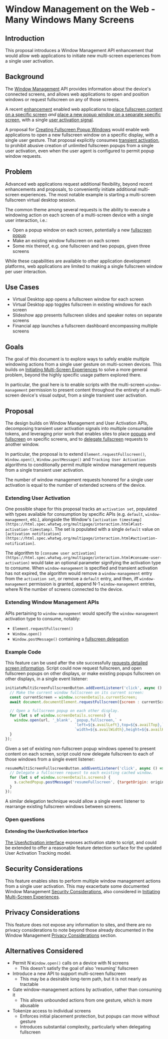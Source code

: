 # Window Management on the Web - Many Windows Many Screens

## Introduction

This proposal introduces a Window Management API enhancement that would allow web applications to initiate new multi-screen experiences from a single user activation.

## Background

The [Window Management](https://github.com/w3c/window-management) API provides information about the device's connected screens, and allows web applications to open and position windows or request fullscreen on any of those screens.

A recent [enhancement](EXPLAINER_initiating_multi_screen_experiences.md) enabled web applications to [place fullscreen content on a specific screen](https://w3c.github.io/window-management/#usage-overview-place-fullscreen-content-on-a-specific-screen) *and* [place a new popup window on a separate specific screen](https://w3c.github.io/window-management/#usage-overview-place-windows-on-a-specific-screen), with a single [user activation signal](https://html.spec.whatwg.org/multipage/interaction.html#tracking-user-activation).

A proposal for [Creating Fullscreen Popup Windows](EXPLAINER_fullscreen_popups.md) would enable web applications to open a new fullscreen window on a specific display, with a single user gesture. That proposal explicitly consumes [transient activation](https://html.spec.whatwg.org/multipage/interaction.html#transient-activation), to prohibit abusive creation of unlimited fullscreen popups from a single user activation, even when the user agent is configured to permit popup window requests.

## Problem

Advanced web applications request additional flexibility, beyond recent enhancements and proposals, to conveniently initiate additional multi-screen experiences. The most notable example is starting a multi-screen fullscreen virtual desktop session.

The common theme among several requests is the ability to execute a windowing action on each screen of a multi-screen device with a single user interaction, i.e.:
- Open a popup window on each screen, potentially a new [fullscreen popup](EXPLAINER_fullscreen_popups.md)
- Make an existing window fullscreen on each screen
- Some mix thereof, e.g. one fullscreen and two popups, given three screens

While these capabilities are available to other application development platforms, web applications are limited to making a single fullscreen window per user interaction.

## Use Cases

* Virtual Desktop app opens a fullscreen window for each screen
* Virtual Desktop app toggles fullscreen in existing windows for each screen
* Slideshow app presents fullscreen slides and speaker notes on separate screens
* Financial app launches a fullscreen dashboard encompassing multiple screens

## Goals

The goal of this document is to explore ways to safely enable multiple windowing actions from a single user gesture on multi-screen devices. This builds on [Initiating Multi-Screen Experiences](EXPLAINER_initiating_multi_screen_experiences.md) to solve a more general problem, beyond the highly specific usage pattern explored there.

In particular, the goal here is to enable scripts with the multi-screen `window-management` permission to present content throughout the entirety of a multi-screen device's visual output, from a single transient user activation.

## Proposal

The design builds on Window Management and User Activation APIs, decomposing transient user activation signals into multiple consumable tokens, and leveraging prior work that enables sites to place [popups](https://w3c.github.io/window-management/#usage-overview-place-windows-on-a-specific-screen) and [fullscreen](https://w3c.github.io/window-management/#usage-overview-place-fullscreen-content-on-a-specific-screen) on specific screens, and to [delegate fullscreen](https://wicg.github.io/capability-delegation/spec.html#monkey-patch-to-fullscreen) requests to another window.

In particular, the proposal is to extend `Element.requestFullscreen()`, `Window.open()`, `Window.postMessage()` and `Tracking User Activation` algorithms to conditionally permit multiple window management requests from a single transient user activation.

The number of window management requests honored for a single user activation is equal to the number of extended screens of the device.

### Extending User Activation

One possible shape for this proposal tracks an `activation set`, populated with types available for consumption by specific APIs (e.g. `default`, `window-management`, etc.), alongside the Window's `[activation timestamp](https://html.spec.whatwg.org/multipage/interaction.html#last-activation-timestamp)`. The set is populated with a single `default` value on `[activation notification](https://html.spec.whatwg.org/multipage/interaction.html#activation-notification]`.

The algorithm to `[consume user activation](https://html.spec.whatwg.org/multipage/interaction.html#consume-user-activation)` would take an optional parameter signifying the activation type to consume. When `window-management` is specified and transient activation has not expired, the algorithm would remove a `window-management` entry from the `activation set`, or remove a `default` entry, and then, iff `window-management` permission is granted, append N-1 `window-management` entries, where N the number of screens connected to the device.

### Extending Window Management APIs

APIs pertaining to `window-management` would specify the `window-management` activation type to consume, notably:
- `Element.requestFullscreen()`
- `Window.open()`
- `Window.postMessage()` containing a [fullscreen delegation](https://wicg.github.io/capability-delegation/spec.html#monkey-patch-to-fullscreen)

### Example Code

This feature can be used after the site successfully [requests detailed screen information](https://www.w3.org/TR/window-management/#usage-overview-screen-details). Script could now request fullscreen, and open fullscreen popups on other displays, or make existing popups fullscreen on other displays, in a single event listener:

```js
initiateMultiScreenFullscreenButton.addEventListener('click', async () => {
  // Make the current window fullscreen on its current screen:
  const currentScreen = window.screenDetails.currentScreen;
  await document.documentElement.requestFullscreen({screen : currentScreen});

  // Open a fullscreen popup on each other display.
  for (let s of window.screenDetails.screens) {
    window.open(url, '_blank', `popup,fullscreen,` +
                               `left=${s.availLeft},top=${s.availTop},` +
                               `width=${s.availWidth},height=${s.availHeight}`);
  }
});
```

Given a set of existing non-fullscreen popup windows opened to present content on each screen, script could now delegate fullscreen to each of those windows from a single event listener:

```js
resumeMultiScreenFullscreenButton.addEventListener('click', async () => {
  // Delegate a fullscreen request to each existing cached window.
  for (let s of window.screenDetails.screens) {
    s.cachedPopup.postMessage('resumeFullscreen', {targetOrigin: origin, delegate: 'fullscreen'});
  }
});
```

A similar delegation technique would allow a single event listener to rearrange existing fullscreen windows between screens.

### Open questions

#### Extending the UserActivation Interface

[The UserActivation interface](https://html.spec.whatwg.org/multipage/interaction.html#the-useractivation-interface) exposes activation state to script, and could be extended to offer a reasonable feature detection surface for the updated User Activation Tracking model.

## Security Considerations

This feature enables sites to perform multiple window management actions from a single user activation. This may exacerbate some documented Window Management [Security Considerations](https://www.w3.org/TR/window-management/#security), also considered in [Initiating Multi-Screen Experiences](EXPLAINER_initiating_multi_screen_experiences.md).

## Privacy Considerations

This feature does not expose any information to sites, and there are no privacy considerations to note beyond those already documented in the Window Management [Privacy Considerations](https://www.w3.org/TR/window-management/#privacy) section.

## Alternatives Considered

- Permit N `Window.open()` calls on a device with N screens
  - This doesn't satisfy the goal of also 'resuming' fullscreen
- Introduce a new API to support multi-screen fullscreen
  - This may be a desirable long-term path, but it is not nearly as tractable
- Gate window-management actions by activation, rather than consuming it
  - This allows unbounded actions from one gesture, which is more abusable
- Tokenize access to individual screens
  - Enforces initial placement protection, but popups can move without gesture
  - Introduces substantial complexity, particularly when delegating fullscreen
